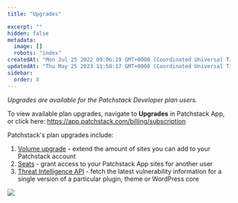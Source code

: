 ```yaml
---
title: "Upgrades"

excerpt: ""
hidden: false
metadata: 
  image: []
  robots: "index"
createdAt: "Mon Jul 25 2022 09:06:19 GMT+0000 (Coordinated Universal Time)"
updatedAt: "Thu May 25 2023 11:58:17 GMT+0000 (Coordinated Universal Time)"
sidebar:
  order: 8
---
```

_Upgrades are available for the Patchstack Developer plan users._  

To view available plan upgrades, navigate to **Upgrades** in Patchstack App, or click here:
<a href="https://app.patchstack.com/billing/subscription" target="_blank">https://app.patchstack.com/billing/subscription</a>

Patchstack's plan upgrades include:

1. [Volume upgrade](/patchstack-app/upgrades/volume-upgrade/) - extend the amount of sites you can add to your Patchstack account
2. [Seats](/patchstack-app/upgrades/seats/) - grant access to your Patchstack App sites for another user
3. [Threat Intelligence API](/api-solutions/threat-intelligence-api/standard/) - fetch the latest vulnerability information for a single version of a particular plugin, theme or WordPress core

![](@images/patchstack-upgrades.png)
